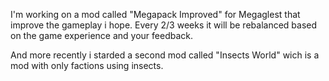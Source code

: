 I'm working on a mod called "Megapack Improved" for Megaglest that improve the gameplay i hope.
Every 2/3 weeks it will be rebalanced based on the game experience and your feedback.

And more recently i starded a second mod called "Insects World" wich is a mod with only factions
using insects.

<!--
**Robotkiller001/Robotkiller001** is a ✨ _special_ ✨ repository because its `README.md` (this file) appears on your GitHub profile.

Here are some ideas to get you started:

- 🔭 I’m currently working on ...
- 🌱 I’m currently learning ...
- 👯 I’m looking to collaborate on ...
- 🤔 I’m looking for help with ...
- 💬 Ask me about ...
- 📫 How to reach me: ...
- 😄 Pronouns: ...
- ⚡ Fun fact: ...
-->
